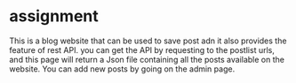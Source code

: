 # assignment

This is a blog website that can be used to save post adn it also provides the feature of rest API.
you can get the API by requesting to the postlist urls, and this page will return a Json file containing all the posts available on the website.
You can add new posts by going on the admin page.
